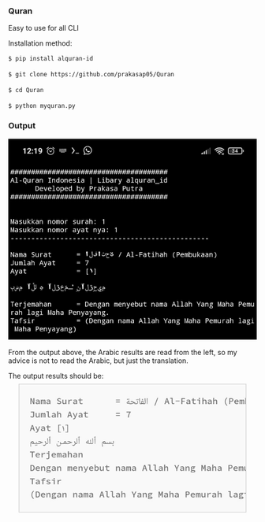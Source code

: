 ### Quran
Easy to use for all CLI

Installation method:

```
$ pip install alquran-id

$ git clone https://github.com/prakasap05/Quran

$ cd Quran

$ python myquran.py
```
### Output
![Logo Project](https://raw.githubusercontent.com/prakasap05/Quran/main/IMG_20240314_122002.jpg)

From the output above, the Arabic results are read from the left, so my advice is not to read the Arabic, but just the translation.

The output results should be:
![Logo Project](https://raw.githubusercontent.com/prakasap05/Quran/main/IMG_20240314_121616.jpg)
